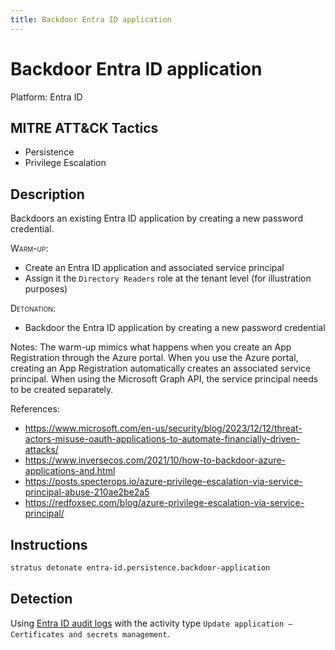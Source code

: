 ```yaml
---
title: Backdoor Entra ID application
---
```


# Backdoor Entra ID application




Platform: Entra ID

## MITRE ATT&CK Tactics


- Persistence
- Privilege Escalation

## Description


Backdoors an existing Entra ID application by creating a new password credential.

<span style="font-variant: small-caps;">Warm-up</span>:

- Create an Entra ID application and associated service principal
- Assign it the <code>Directory Readers</code> role at the tenant level (for illustration purposes)

<span style="font-variant: small-caps;">Detonation</span>:

- Backdoor the Entra ID application by creating a new password credential

Notes: The warm-up mimics what happens when you create an App Registration through the Azure portal. 
When you use the Azure portal, creating an App Registration automatically creates an associated service principal. 
When using the Microsoft Graph API, the service principal needs to be created separately. 

References:

- https://www.microsoft.com/en-us/security/blog/2023/12/12/threat-actors-misuse-oauth-applications-to-automate-financially-driven-attacks/
- https://www.inversecos.com/2021/10/how-to-backdoor-azure-applications-and.html
- https://posts.specterops.io/azure-privilege-escalation-via-service-principal-abuse-210ae2be2a5
- https://redfoxsec.com/blog/azure-privilege-escalation-via-service-principal/


## Instructions

```bash title="Detonate with Stratus Red Team"
stratus detonate entra-id.persistence.backdoor-application
```
## Detection


Using [Entra ID audit logs](https://learn.microsoft.com/en-us/entra/identity/monitoring-health/concept-audit-logs) with the activity type <code>Update application – Certificates and secrets management</code>.


